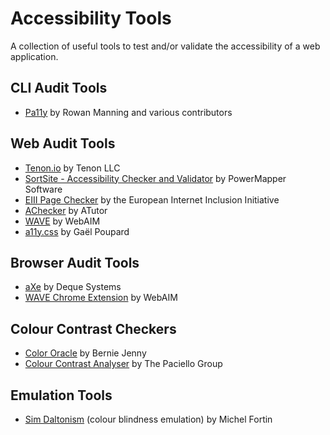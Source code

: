
# Accessibility Tools

A collection of useful tools to test and/or validate the accessibility of a web application.

## CLI Audit Tools

* [Pa11y](https://github.com/pa11y/pa11y) by Rowan Manning and various contributors

## Web Audit Tools

* [Tenon.io](https://tenon.io) by Tenon LLC
* [SortSite - Accessibility Checker and Validator](https://www.powermapper.com/products/sortsite/checks/accessibility-checks/) by PowerMapper Software
* [EIII Page Checker](http://checkers.eiii.eu/) by the European Internet Inclusion Initiative
* [AChecker](https://achecker.ca/checker/index.php) by ATutor
* [WAVE](https://wave.webaim.org/) by WebAIM
* [a11y.css](https://ffoodd.github.io/a11y.css/) by Gaël Poupard 

## Browser Audit Tools

* [aXe](https://chrome.google.com/webstore/detail/axe/lhdoppojpmngadmnindnejefpokejbdd) by Deque Systems
* [WAVE Chrome Extension](https://chrome.google.com/webstore/detail/wave-evaluation-tool/jbbplnpkjmmeebjpijfedlgcdilocofh) by WebAIM

## Colour Contrast Checkers

* [Color Oracle](http://www.colororacle.org/) by Bernie Jenny
* [Colour Contrast Analyser](https://developer.paciellogroup.com/resources/contrastanalyser/) by The Paciello Group

## Emulation Tools

* [Sim Daltonism](https://itunes.apple.com/ca/app/sim-daltonism/id693112260?ls=1&mt=12&en) (colour blindness emulation) by Michel Fortin 
